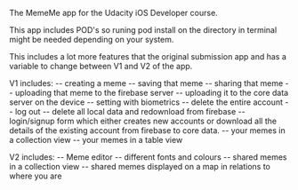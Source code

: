 The MemeMe app for the Udacity iOS Developer course.

This app includes POD's so runing pod install on the directory in terminal might be needed depending on your system.

This includes a lot more features that the original submission app and has a variable to change between V1 and V2 of the app.

V1 includes:
-- creating a meme
-- saving that meme
-- sharing that meme
-- uploading that meme to the firebase server
-- uploading it to the core data server on the device
-- setting with biometrics 
-- delete the entire account
-- log out
-- delete all local data and redownload from firebase
-- login/signup form which either creates new accounts or download all the details of the existing account from firebase to core data.
-- your memes in a collection view
-- your memes in a table view

V2 includes:
-- Meme editor
-- different fonts and colours
-- shared memes in a collection view
-- shared memes displayed on a map in relations to where you are

